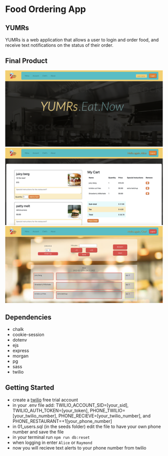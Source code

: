 Food Ordering App
=========

## YUMRs

YUMRs is a web application that allows a user to login and order food, and receive text notifications on the status of their order.

## Final Product
!["screenshot of landing page"](https://raw.githubusercontent.com/deuxp/food_pu_ordering/ec0f34e723494c4f58121dc76f361a6eb9214241/public/assets/imgs/landing-screenshot.png)
!["screenshot of menu page"](https://raw.githubusercontent.com/deuxp/food_pu_ordering/ec0f34e723494c4f58121dc76f361a6eb9214241/public/assets/imgs/menu-screenshot.png)
!["screenshot of chef's page"](https://raw.githubusercontent.com/deuxp/food_pu_ordering/ec0f34e723494c4f58121dc76f361a6eb9214241/public/assets/imgs/chefs-screenshot.png)

## Dependencies
- chalk
- cookie-session
- dotenv
- ejs
- express
- morgan
- pg
- sass
- twilio

## Getting Started 
- create a [twilio](https://www.twilio.com/try-twilio) free trial account 
- in your .env file add: TWILIO_ACCOUNT_SID=[your_sid], TWILIO_AUTH_TOKEN=[your_token], PHONE_TWILIO=[your_twilio_number], PHONE_RECIEVE=[your_twilio_number], and PHONE_RESTAURANT=+1[your_phone_number]
- in 01_users.sql (in the seeds folder) edit the file to have your own phone number and save the file
- in your terminal run `npm run db:reset`
- when logging in enter `Alice` or `Raymond`
- now you will recieve text alerts to your phone number from twilio
